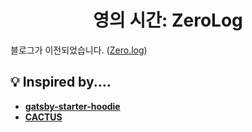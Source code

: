 <h1 align="center">
  영의 시간: ZeroLog
</h1>

블로그가 이전되었습니다. ([Zero.log](https://zerolog.vercel.app))

## 💡 Inspired by....

- **[gatsby-starter-hoodie](https://github.com/devHudi/gatsby-starter-hoodie)**
- **[CACTUS](https://cactus.tistory.com/)**
